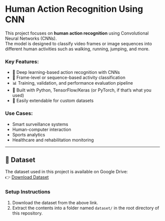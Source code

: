 # Human Action Recognition Using CNN

This project focuses on **human action recognition** using Convolutional Neural Networks (CNNs).  
The model is designed to classify video frames or image sequences into different human activities such as walking, running, jumping, and more.  

### Key Features:
- 🧠 Deep learning-based action recognition with CNNs  
- 🎥 Frame-level or sequence-based activity classification  
- 📊 Training, validation, and performance evaluation pipeline  
- 🚀 Built with Python, TensorFlow/Keras (or PyTorch, if that’s what you used)  
- 📂 Easily extendable for custom datasets  

### Use Cases:
- Smart surveillance systems  
- Human-computer interaction  
- Sports analytics  
- Healthcare and rehabilitation monitoring  

---
## 📂 Dataset

The dataset used in this project is available on Google Drive:  
👉 [Download Dataset](https://drive.google.com/drive/folders/1oZ-knL-EclVLM5OPZOGlAeHBwDNUEzL3?usp=sharing)

### Setup Instructions
1. Download the dataset from the above link.  
2. Extract the contents into a folder named `dataset/` in the root directory of this repository.  
